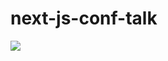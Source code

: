 # next-js-conf-talk

![](https://res.cloudinary.com/dscgr6mcw/image/upload/v1604525995/github-repos/Screen_Shot_2020-10-27_at_12.35.50_PM.png)

